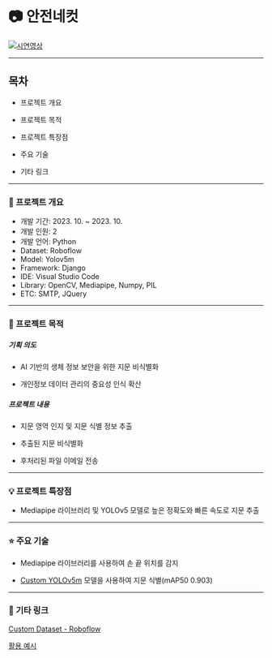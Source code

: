 # :camera: 안전네컷

[![시연영상](http://img.youtube.com/vi/UCxkyX-NQD4/mqdefault.jpg)](https://youtu.be/UCxkyX-NQD4)

- - -

## 목차

- 프로젝트 개요

- 프로젝트 목적

- 프로젝트 특장점

- 주요 기술

- 기타 링크

- - -

### :mag_right: 프로젝트 개요

- 개발 기간: 2023. 10. ~ 2023. 10.
- 개발 인원: 2
- 개발 언어: Python
- Dataset: Roboflow
- Model: Yolov5m
- Framework: Django
- IDE: Visual Studio Code
- Library: OpenCV, Mediapipe, Numpy, PIL
- ETC: SMTP, JQuery

- - - 

### :pushpin: 프로젝트 목적

##### 기획 의도

- AI 기반의 생체 정보 보안을 위한 지문 비식별화

- 개인정보 데이터 관리의 중요성 인식 확산

##### 프로젝트 내용

- 지문 영역 인지 및 지문 식별 정보 추출

- 추출된 지문 비식별화

- 후처리된 파일 이메일 전송

- - -

### :bulb: 프로젝트 특장점

- Mediapipe 라이브러리 및 YOLOv5 모델로 높은 정확도와 빠른 속도로 지문 추출

- - -

### :star: 주요 기술

- Mediapipe 라이브러리를 사용하여 손 끝 위치를 감지

- [Custom YOLOv5m](https://colab.research.google.com/drive/1dKO153AU2HZRUqF23diTxx2qycikQkzL?usp=sharing) 모델을 사용하여 지문 식별(mAP50 0.903)

- - -

### :paperclip: 기타 링크

[Custom Dataset - Roboflow](https://universe.roboflow.com/fingerprint-nze3i/vov-k9idv)

[활용 예시](https://github.com/oblsoun/safesnap)
